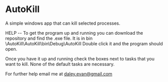# AutoKill
A simple windows app that can kill selected processes.

HELP -- 
To get the program up and running you can download the repository and find the .exe file.
It is in bin \AutoKill\AutoKill\bin\Debug\AutoKill
Double click it and the program should open.

Once you have it up and running check the boxes next to tasks that you want to kill. None of the default tasks
are necessary.

For further help email me at 
daley.evan@gmail.com
